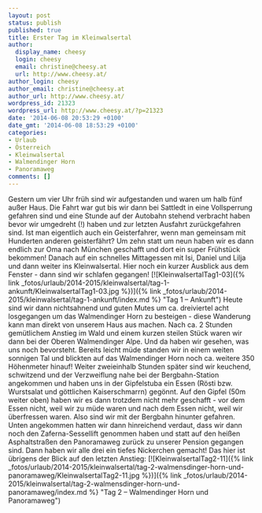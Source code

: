 ```yaml
---
layout: post
status: publish
published: true
title: Erster Tag im Kleinwalsertal
author:
  display_name: cheesy
  login: cheesy
  email: christine@cheesy.at
  url: http://www.cheesy.at/
author_login: cheesy
author_email: christine@cheesy.at
author_url: http://www.cheesy.at/
wordpress_id: 21323
wordpress_url: http://www.cheesy.at/?p=21323
date: '2014-06-08 20:53:29 +0100'
date_gmt: '2014-06-08 18:53:29 +0100'
categories:
- Urlaub
- Österreich
- Kleinwalsertal
- Walmendinger Horn
- Panoramaweg
comments: []
---
```

Gestern um vier Uhr früh sind wir aufgestanden und waren um halb fünf außer Haus. Die Fahrt war gut bis wir dann bei Sattledt in eine Vollsperrung gefahren sind und eine Stunde auf der Autobahn stehend verbracht haben bevor wir umgedreht (!) haben und zur letzten Ausfahrt zurückgefahren sind. Ist man eigentlich auch ein Geisterfahrer, wenn man gemeinsam mit Hunderten anderen geisterfährt?
Um zehn statt um neun haben wir es dann endlich zur Oma nach München geschafft und dort ein super Frühstück bekommen! Danach auf ein schnelles Mittagessen mit Isi, Daniel und Lilja und dann weiter ins Kleinwalsertal.
Hier noch ein kurzer Ausblick aus dem Fenster - dann sind wir schlafen gegangen!
[![KleinwalsertalTag1-03]({% link _fotos/urlaub/2014-2015/kleinwalsertal/tag-1-ankunft/KleinwalsertalTag1-03.jpg %})]({% link _fotos/urlaub/2014-2015/kleinwalsertal/tag-1-ankunft/index.md %} "Tag 1 – Ankunft")
Heute sind wir dann nichtsahnend und guten Mutes um ca. dreiviertel acht losgegangen um das Walmendinger Horn zu besteigen - diese Wanderung kann man direkt von unserem Haus aus machen.
Nach ca. 2 Stunden gemütlichem Anstieg im Wald und einem kurzen steilen Stück waren wir dann bei der Oberen Walmendinger Alpe. Und da haben wir gesehen, was uns noch bevorsteht. Bereits leicht müde standen wir in einem weiten sonnigen Tal und blickten auf das Walmendinger Horn noch ca. weitere 350 Höhenmeter hinauf!
Weiter zweieinhalb Stunden später sind wir keuchend, schwitzend und der Verzweiflung nahe bei der Bergbahn-Station angekommen und haben uns in der Gipfelstuba ein Essen (Rösti bzw. Wurstsalat und göttlichen Kaiserschmarrn) gegönnt. Auf den Gipfel (50m weiter oben) haben wir es dann trotzdem nicht mehr geschafft - vor dem Essen nicht, weil wir zu müde waren und nach dem Essen nicht, weil wir überfressen waren. Also sind wir mit der Bergbahn hinunter gefahren.
Unten angekommen hatten wir dann hinreichend verdaut, dass wir dann noch den Zaferna-Sessellift genommen haben und statt auf den heißen Asphaltstraßen den Panoramaweg zurück zu unserer Pension gegangen sind.
Dann haben wir alle drei ein tiefes Nickerchen gemacht!
Das hier ist übrigens der Blick auf den letzten Anstieg:
[![KleinwalsertalTag2-11]({% link _fotos/urlaub/2014-2015/kleinwalsertal/tag-2-walmensdinger-horn-und-panoramaweg/KleinwalsertalTag2-11.jpg %})]({% link _fotos/urlaub/2014-2015/kleinwalsertal/tag-2-walmensdinger-horn-und-panoramaweg/index.md %} "Tag 2 – Walmendinger Horn und Panoramaweg")
